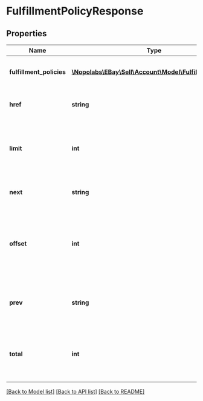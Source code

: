# FulfillmentPolicyResponse

## Properties
Name | Type | Description | Notes
------------ | ------------- | ------------- | -------------
**fulfillment_policies** | [**\Nopolabs\EBay\Sell\Account\Model\FulfillmentPolicy[]**](FulfillmentPolicy.md) | A list of the seller&#39;s fulfillment policies. | [optional] 
**href** | **string** | Returns a URL link to the result set. | [optional] 
**limit** | **int** | Returns the maximum number of results that can be returned in result set. | [optional] 
**next** | **string** | Returns a URL link to the next set of results. | [optional] 
**offset** | **int** | Returns how many result sets were skipped before the currently returned result set. | [optional] 
**prev** | **string** | Returns a URL link to the previous set of results. | [optional] 
**total** | **int** | Returns the total number of result sets in the paginated collection. | [optional] 

[[Back to Model list]](../README.md#documentation-for-models) [[Back to API list]](../README.md#documentation-for-api-endpoints) [[Back to README]](../README.md)


